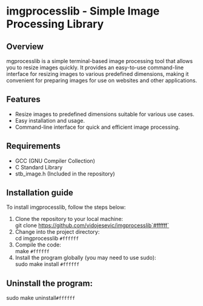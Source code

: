 # imgprocesslib - Simple Image Processing Library
## Overview 
mgprocesslib is a simple terminal-based image processing tool that allows you to resize images quickly. It provides an easy-to-use command-line interface for resizing images to various predefined dimensions, making it convenient for preparing images for use on websites and other applications.

## Features
- Resize images to predefined dimensions suitable for various use cases.<br />
- Easy installation and usage.<br />
- Command-line interface for quick and efficient image processing.<br />

## Requirements
- GCC (GNU Compiler Collection)
- C Standard Library
- stb_image.h (Included in the repository)<br />

## Installation guide
To install imgprocesslib, follow the steps below: <br />
1. Clone the repository to your local machine:<br />
git clone https://github.com/vidojesevic/imgprocesslib`#ffffff`
2. Change into the project directory:<br />
cd imgprocesslib `#ffffff`<br />
3. Compile the code:<br />
make `#ffffff`<br />
4. Install the program globally (you may need to use sudo):<br />
sudo make install `#ffffff`<br />
## Uninstall the program:
sudo make uninstall`#ffffff`<br />
